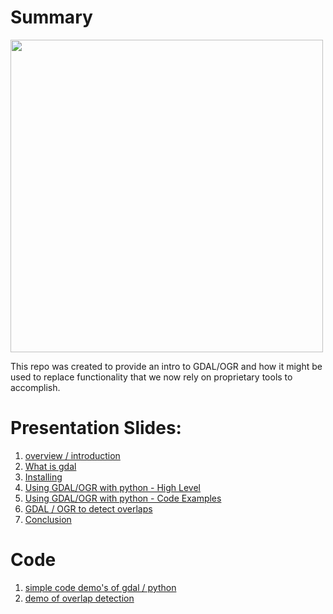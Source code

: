 # Summary
<IMG src="https://lh3.googleusercontent.com/ba9_EKHsn5_4Zglj-__D4u_85bGIpeKNxXRFKyJSzwrLGKoq7it2qBwup9M5-anpv5oQzMRLJalhITN9Ia0ew0e4koWhkdKb2lTO-D80T3_OvCL61IApxGFPcZuw4ShSQp0-zu7_ltJGoip95bka_lkfMaLWt2gaxjYZQWNnQ9d6NDsi1dxPf3Rz7faQBPlj9qW8CmIDKEeE3T1A_Y1imEnMT6tef125y9er0SvLUXi1Q6zzvGv9Z5l3gHG03Jqa70t8jKJ6mFiW8aoUSh2pF_OjriZfVSeM2W72ihFY7gIwFK1WR9zdvQHshYImcSAhEPVa6Vhzc3vf6mdG_Mx45juScIenshXYq3q_UFlvfjTD9EWnaP2UnD44GVvA89ndXwNsPSf4qxRvHJ_Ag_lecW-xkH9BDR6Oo24TtyYNhMnn_edfZSEIEXFHxJH1jzbcVXrLoMtepYhWzwhrXpFRpGRkAzzhMYCLEIMhkc7pmYD2OlBnJprKPJHYBAvVwYKpnUoMyXd4tpAJXfB9EMyA2wgvpmjtiaoe4f-l428QQvoINQBfZe8TtzhKBI0OnRMv0Fm-wbS0oAfxv4-onTFTGAtWKLSxxlFdzbA5BLpQQ9r3T3qjR8IpQ095MnU7HczV3-LFaYRf-7LokNh16ckXpfc3em0PYu1r-oyA6m1UVnwTP4gC5Iynut_gBMtH0LImFC9vasFm2tcjOuxnJOU7H7CWhqL1kMJ0lpem6T3M07ENQZbs=w1842-h1036-no" width=500>

This repo was created to provide an intro to GDAL/OGR and how it might be used to 
replace functionality that we now rely on proprietary tools to accomplish.

# Presentation Slides:

1. [overview / introduction](docs/presentation_start_1.md)
1. [What is gdal](docs/gdal_overview_2.md)
1. [Installing](docs/installing_3.md)
1. [Using GDAL/OGR with python - High Level](docs/gdal_python_4.md)
1. [Using GDAL/OGR with python - Code Examples](docs/gdal_python_code_demo_5.md)
1. [GDAL / OGR to detect overlaps](docs/gdal_python_overlaps_6.md)
1. [Conclusion](docs/summary_7.md)

# Code

1. [simple code demo's of gdal / python](simple.py)
1. [demo of overlap detection](demo_overlap_detection.py)
